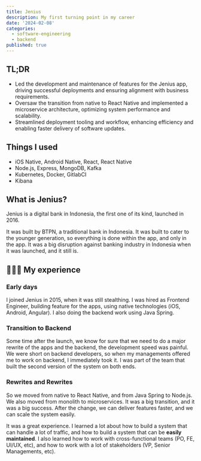 ```yaml
---
title: Jenius
description: My first turning point in my career
date: '2024-02-08'
categories:
  - software-engineering
  - backend
published: true
---
```


## TL;DR

- Led the development and maintenance of features for the Jenius app, driving successful deployments and ensuring alignment with business requirements.
- Oversaw the transition from native to React Native and implemented a microservice architecture, optimizing system performance and scalability.
-  Streamlined deployment tooling and workflow, enhancing efficiency and enabling faster delivery of software updates.

## Things I used

- iOS Native, Android Native, React, React Native
- Node.js, Express, MongoDB, Kafka
- Kubernetes, Docker, GitlabCI
- Kibana

## What is Jenius?

Jenius is a digital bank in Indonesia, the first one of its kind, launched in 2016.

It was built by BTPN, a traditional bank in Indonesia. It was built to cater to the younger generation, so everything is done within the app, and only in the app. It was a big disruption against banking industry in Indonesia when it was launched, and it still is.

## 🏄🏽‍♂️ My experience

### Early days

I joined Jenius in 2015, when it was still stealthing. I was hired as Frontend Engineer, building feature for the apps, using native technologies (iOS, Android, Angular). I also doing the backend work using Java Spring.


### Transition to Backend

Some time after the launch, we know for sure that we need to do a major rewrite of the apps and the backend, the development speed was painful. We were short on backend developers, so when my managements offered me to work on backend, I immediately took it. I was part of the team that built the second version of the system on both ends.

### Rewrites and Rewrites

So we moved from native to React Native, and from Java Spring to Node.js. We also moved from monolith to microservices. It was a big transition, and it was a big success. After the change, we can deliver features faster, and we can scale the system easily.

It was a great experience. I learned a lot about how to build a system that can handle a lot of traffic, and how to build a system that can be **easily maintained**. I also learned how to work with cross-functional teams (PO, FE, UI/UX, etc), and how to work with a lot of stakeholders (VP, Senior Managements, etc).



